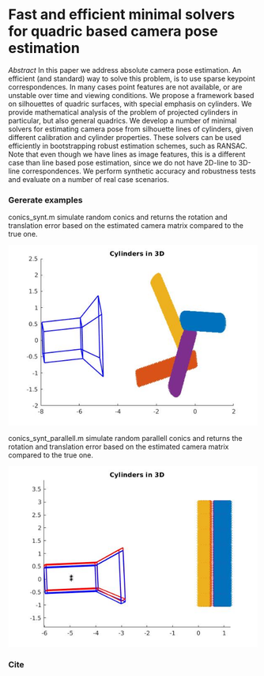 # Fast and efficient minimal solvers for quadric based camera pose estimation

*Abstract* In this paper we address absolute camera pose estimation. An efficient (and standard) way to solve this problem, is to use sparse keypoint correspondences. In many cases point features are not available, or are unstable over time and  viewing conditions.  We propose a framework based on silhouettes of quadric surfaces, with special emphasis on cylinders.  We provide mathematical analysis of the problem of projected cylinders in particular, but also general quadrics. We develop a number of minimal solvers for estimating camera pose from silhouette lines of cylinders, given different calibration and cylinder properties. These solvers can be used efficiently in  bootstrapping robust estimation schemes, such as RANSAC.  Note that even though we have lines as image features, this is a different case than line based pose estimation, since we do not have 2D-line to 3D-line correspondences. We perform synthetic accuracy and robustness tests and evaluate on a number of real case scenarios. 

### Gererate examples

conics_synt.m simulate random conics and returns the rotation and translation error based on
the estimated camera matrix compared to the true one.

![image](images/synt_image.jpg)

conics_synt_parallell.m simulate random parallell conics and returns the rotation and translation error based on
the estimated camera matrix compared to the true one.

![image](images/synt_parallell_image.jpg)

### Cite